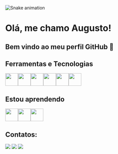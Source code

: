 ![Snake animation](https://github.com/AugustoLa/AugustoLa/blob/output/github-contribution-grid-snake.svg)


# Olá, me chamo Augusto! 
## Bem vindo ao meu perfil GitHub 👋



## Ferramentas e Tecnologias

<img src="https://cdn.jsdelivr.net/gh/devicons/devicon/icons/html5/html5-plain-wordmark.svg" width="40" height="40"/><img src="https://cdn.jsdelivr.net/gh/devicons/devicon/icons/css3/css3-plain-wordmark.svg" width="40" height="40" /><img src="https://cdn.jsdelivr.net/gh/devicons/devicon/icons/git/git-original.svg" width="40" height="40"/><img src="https://cdn.jsdelivr.net/gh/devicons/devicon/icons/typescript/typescript-original.svg" width="40" height="40"/><img src="https://cdn.jsdelivr.net/gh/devicons/devicon/icons/python/python-original.svg" width="40" height="40"/><img src="https://cdn.jsdelivr.net/gh/devicons/devicon/icons/react/react-original-wordmark.svg" width="40" height="40"/>
          
         
## Estou aprendendo

<img src="https://cdn.jsdelivr.net/gh/devicons/devicon/icons/solidity/solidity-original.svg" width="40" height="40"/><img src="https://cdn.jsdelivr.net/gh/devicons/devicon/icons/csharp/csharp-plain.svg" width="40" height="40"/><img src="https://cdn.jsdelivr.net/gh/devicons/devicon/icons/postgresql/postgresql-plain-wordmark.svg" width="40" height="40"/>         

## Contatos:

<div>
<a href="https://www.instagram.com/augustoalbertoni/" target="_blank"><img src="https://img.shields.io/badge/-Instagram-%23E4405F?style=for-the-badge&logo=instagram&logoColor=white" target="_blank"></a>
<a href = "mailto:viniau1214@gmail.com"><img src="https://img.shields.io/badge/Gmail-D14836?style=for-the-badge&logo=gmail&logoColor=white" target="_blank"></a>
<a href="https://www.linkedin.com/in/augusto-laursen-745a69160/" target="_blank"><img src="https://img.shields.io/badge/-LinkedIn-%230077B5?style=for-the-badge&logo=linkedin&logoColor=white" target="_blank"></a>   
</div>

